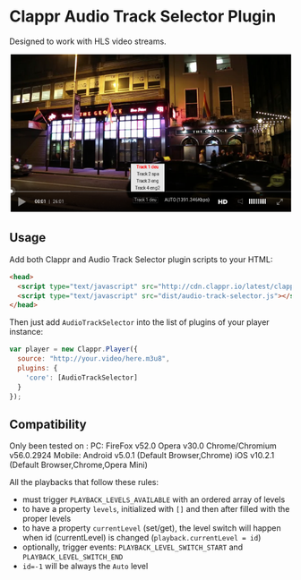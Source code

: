 # Clappr Audio Track Selector Plugin
Designed to work with HLS video streams.

<img src="https://raw.githubusercontent.com/PreDeToR/clappr-audio-track-selector-plugin/master/screenshot.png"/>

## Usage

Add both Clappr and Audio Track Selector plugin scripts to your HTML:

```html
<head>
  <script type="text/javascript" src="http://cdn.clappr.io/latest/clappr.min.js"></script>
  <script type="text/javascript" src="dist/audio-track-selector.js"></script>
</head>
```

Then just add `AudioTrackSelector` into the list of plugins of your player instance:

```javascript
var player = new Clappr.Player({
  source: "http://your.video/here.m3u8",
  plugins: {
    'core': [AudioTrackSelector]
  }
});
```


## Compatibility
Only been tested on :
PC:
  FireFox v52.0
  Opera v30.0
  Chrome/Chromium v56.0.2924
Mobile:
  Android v5.0.1 (Default Browser,Chrome)
  iOS v10.2.1 (Default Browser,Chrome,Opera Mini)


All the playbacks that follow these rules:

* must trigger `PLAYBACK_LEVELS_AVAILABLE` with an ordered array of levels 
* to have a property `levels`, initialized with `[]` and then after filled with the proper levels
* to have a property `currentLevel` (set/get), the level switch will happen when id (currentLevel) is changed  (`playback.currentLevel = id`)
* optionally, trigger events: `PLAYBACK_LEVEL_SWITCH_START` and `PLAYBACK_LEVEL_SWITCH_END`
* `id=-1` will be always the `Auto` level
